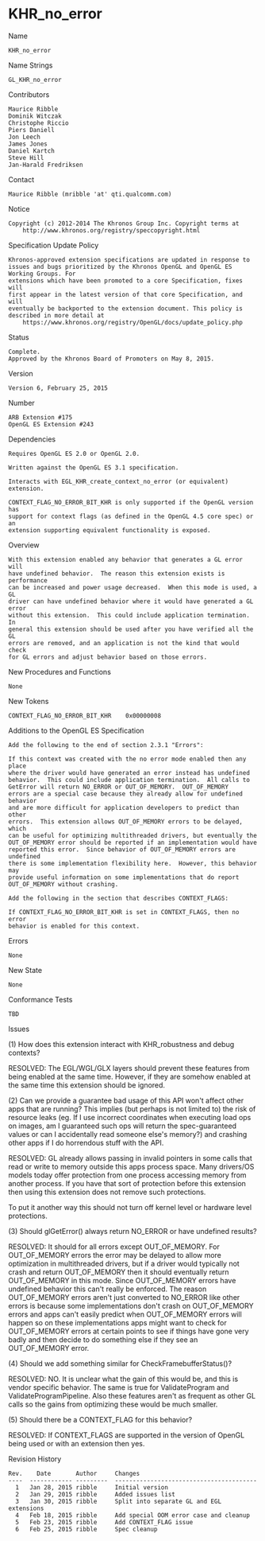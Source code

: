 # KHR_no_error

Name

    KHR_no_error

Name Strings

    GL_KHR_no_error

Contributors

    Maurice Ribble
    Dominik Witczak
    Christophe Riccio
    Piers Daniell
    Jon Leech
    James Jones
    Daniel Kartch
    Steve Hill
    Jan-Harald Fredriksen

Contact

    Maurice Ribble (mribble 'at' qti.qualcomm.com)

Notice

    Copyright (c) 2012-2014 The Khronos Group Inc. Copyright terms at
        http://www.khronos.org/registry/speccopyright.html

Specification Update Policy

    Khronos-approved extension specifications are updated in response to
    issues and bugs prioritized by the Khronos OpenGL and OpenGL ES Working Groups. For
    extensions which have been promoted to a core Specification, fixes will
    first appear in the latest version of that core Specification, and will
    eventually be backported to the extension document. This policy is
    described in more detail at
        https://www.khronos.org/registry/OpenGL/docs/update_policy.php

Status

    Complete.
    Approved by the Khronos Board of Promoters on May 8, 2015.

Version

    Version 6, February 25, 2015

Number

    ARB Extension #175
    OpenGL ES Extension #243

Dependencies

    Requires OpenGL ES 2.0 or OpenGL 2.0.

    Written against the OpenGL ES 3.1 specification.

    Interacts with EGL_KHR_create_context_no_error (or equivalent) extension.

    CONTEXT_FLAG_NO_ERROR_BIT_KHR is only supported if the OpenGL version has
    support for context flags (as defined in the OpenGL 4.5 core spec) or an
    extension supporting equivalent functionality is exposed.

Overview

    With this extension enabled any behavior that generates a GL error will
    have undefined behavior.  The reason this extension exists is performance
    can be increased and power usage decreased.  When this mode is used, a GL
    driver can have undefined behavior where it would have generated a GL error
    without this extension.  This could include application termination.  In
    general this extension should be used after you have verified all the GL
    errors are removed, and an application is not the kind that would check
    for GL errors and adjust behavior based on those errors.

New Procedures and Functions

    None

New Tokens

    CONTEXT_FLAG_NO_ERROR_BIT_KHR    0x00000008

Additions to the OpenGL ES Specification

    Add the following to the end of section 2.3.1 "Errors":

    If this context was created with the no error mode enabled then any place
    where the driver would have generated an error instead has undefined
    behavior.  This could include application termination.  All calls to
    GetError will return NO_ERROR or OUT_OF_MEMORY.  OUT_OF_MEMORY
    errors are a special case because they already allow for undefined behavior
    and are more difficult for application developers to predict than other
    errors.  This extension allows OUT_OF_MEMORY errors to be delayed, which
    can be useful for optimizing multithreaded drivers, but eventually the
    OUT_OF_MEMORY error should be reported if an implementation would have
    reported this error.  Since behavior of OUT_OF_MEMORY errors are undefined
    there is some implementation flexibility here.  However, this behavior may
    provide useful information on some implementations that do report
    OUT_OF_MEMORY without crashing.

    Add the following in the section that describes CONTEXT_FLAGS:

    If CONTEXT_FLAG_NO_ERROR_BIT_KHR is set in CONTEXT_FLAGS, then no error
    behavior is enabled for this context.

Errors

    None

New State

    None

Conformance Tests

    TBD

Issues

  (1) How does this extension interact with KHR_robustness and debug contexts?

  RESOLVED: The EGL/WGL/GLX layers should prevent these features from being
  enabled at the same time.  However, if they are somehow enabled at the same
  time this extension should be ignored.

  (2) Can we provide a guarantee bad usage of this API won't affect other apps
  that are running? This implies (but perhaps is not limited to) the risk of
  resource leaks (eg. If I use incorrect coordinates when executing load ops on
  images, am I guaranteed such ops will return the spec-guaranteed values or
  can I accidentally read someone else's memory?) and crashing other apps if I
  do horrendous stuff with the API.

  RESOLVED: GL already allows passing in invalid pointers in some calls that
  read or write to memory outside this apps process space.  Many drivers/OS
  models today offer protection from one process accessing memory from another
  process.  If you have that sort of protection before this extension then using
  this extension does not remove such protections.

  To put it another way this should not turn off kernel level or hardware level
  protections.

  (3) Should glGetError() always return NO_ERROR or have undefined results?

  RESOLVED: It should for all errors except OUT_OF_MEMORY.  For OUT_OF_MEMORY
  errors the error may be delayed to allow more optimization in multithreaded
  drivers, but if a driver would typically not crash and return OUT_OF_MEMORY
  then it should eventually return OUT_OF_MEMORY in this mode.  Since
  OUT_OF_MEMORY errors have undefined behavior this can't really be enforced.
  The reason OUT_OF_MEMORY errors aren't just converted to NO_ERROR like other
  errors is because some implementations don't crash on OUT_OF_MEMORY errors
  and apps can't easily predict when OUT_OF_MEMORY errors will happen so on
  these implementations apps might want to check for OUT_OF_MEMORY errors at
  certain points to see if things have gone very badly and then decide to do
  something else if they see an OUT_OF_MEMORY error.

  (4) Should we add something similar for CheckFramebufferStatus()?

  RESOLVED: NO.  It is unclear what the gain of this would be, and this is
  vendor specific behavior.  The same is true for ValidateProgram and
  ValidateProgramPipeline.  Also these features aren't as frequent as other GL
  calls so the gains from optimizing these would be much smaller.

  (5) Should there be a CONTEXT_FLAG for this behavior?

  RESOLVED: If CONTEXT_FLAGS are supported in the version of OpenGL being used
  or with an extension then yes.

Revision History

    Rev.    Date       Author     Changes
    ----  ------------ ---------  ----------------------------------------
      1   Jan 28, 2015 ribble     Initial version
      2   Jan 29, 2015 ribble     Added issues list
      3   Jan 30, 2015 ribble     Split into separate GL and EGL extensions
      4   Feb 18, 2015 ribble     Add special OOM error case and cleanup
      5   Feb 23, 2015 ribble     Add CONTEXT_FLAG issue
      6   Feb 25, 2015 ribble     Spec cleanup
